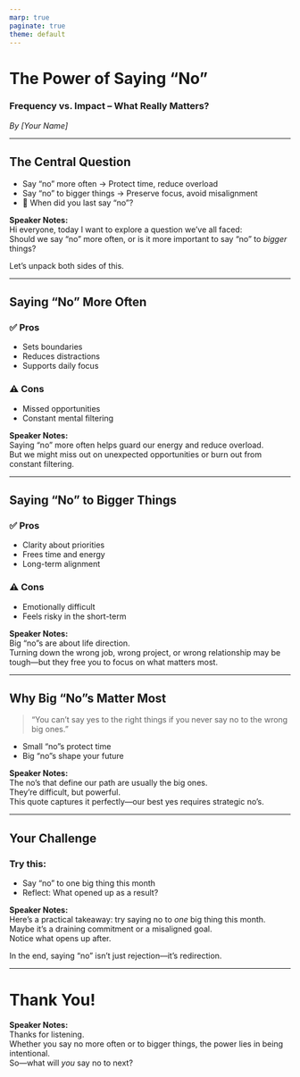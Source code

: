 ```yaml
---
marp: true
paginate: true
theme: default
---
```


# The Power of Saying “No”
### Frequency vs. Impact – What Really Matters?
*By [Your Name]*

---

## The Central Question

- Say “no” more often → Protect time, reduce overload  
- Say “no” to bigger things → Preserve focus, avoid misalignment  
- 🧠 When did you last say “no”?

**Speaker Notes:**  
Hi everyone, today I want to explore a question we’ve all faced:  
Should we say “no” more often, or is it more important to say “no” to *bigger* things?

Let’s unpack both sides of this.

---

## Saying “No” More Often

### ✅ Pros
- Sets boundaries
- Reduces distractions
- Supports daily focus

### ⚠️ Cons
- Missed opportunities
- Constant mental filtering

**Speaker Notes:**  
Saying “no” more often helps guard our energy and reduce overload.  
But we might miss out on unexpected opportunities or burn out from constant filtering.

---

## Saying “No” to Bigger Things

### ✅ Pros
- Clarity about priorities
- Frees time and energy
- Long-term alignment

### ⚠️ Cons
- Emotionally difficult
- Feels risky in the short-term

**Speaker Notes:**  
Big “no”s are about life direction.  
Turning down the wrong job, wrong project, or wrong relationship may be tough—but they free you to focus on what matters most.

---

## Why Big “No”s Matter Most

> “You can’t say yes to the right things if you never say no to the wrong big ones.”

- Small “no”s protect time  
- Big “no”s shape your future

**Speaker Notes:**  
The no’s that define our path are usually the big ones.  
They’re difficult, but powerful.  
This quote captures it perfectly—our best yes requires strategic no’s.

---

## Your Challenge

### Try this:
- Say “no” to one big thing this month
- Reflect: What opened up as a result?

**Speaker Notes:**  
Here’s a practical takeaway: try saying no to *one* big thing this month.  
Maybe it’s a draining commitment or a misaligned goal.  
Notice what opens up after.

In the end, saying “no” isn’t just rejection—it’s redirection.

---

# Thank You!

**Speaker Notes:**  
Thanks for listening.  
Whether you say no more often or to bigger things, the power lies in being intentional.  
So—what will *you* say no to next?
